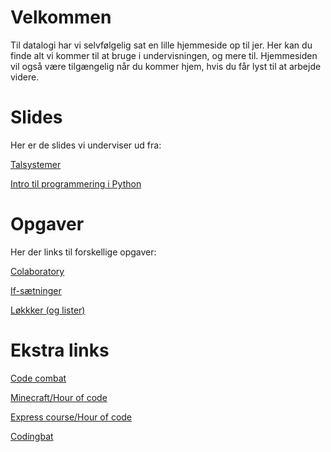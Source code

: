 # Velkommen

Til datalogi har vi selvfølgelig sat en lille hjemmeside op til jer. Her kan du finde alt vi kommer til at bruge i undervisningen, og mere til. Hjemmesiden vil også være tilgængelig når du kommer hjem, hvis du får lyst til at arbejde videre.

# Slides

Her er de slides vi underviser ud fra:

[Talsystemer](UNF_Masterclass_talsystemer.pptx)

[Intro til programmering i Python](intro-til-prog.pdf)


# Opgaver

Her der links til forskellige opgaver:

[Colaboratory](https://drive.google.com/file/d/1erUB3WuFqMODeVHNsh3N0w62uxdslKG6/view?usp=sharing)

[If-sætninger](https://colab.research.google.com/drive/1xBIet2D2oKo9nbKOTavS6QzOj1Va-m9j)

[Løkkker (og lister)](https://colab.research.google.com/drive/16zJIJTNdL0MBR5RNNOt5oq--QQrvSvRw)

# Ekstra links

[Code combat](https://codecombat.com/play/dungeon)

[Minecraft/Hour of code](https://code.org/minecraft)

[Express course/Hour of code](https://studio.code.org/s/express-2019)

[Codingbat](https://codingbat.com/python)
